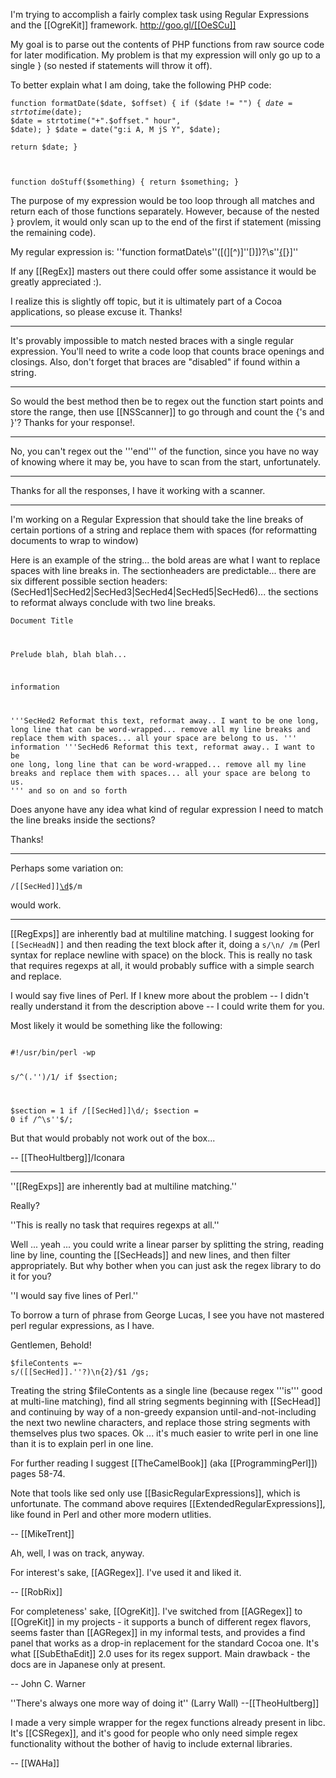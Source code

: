 

I'm trying to accomplish a fairly complex task using Regular Expressions and the [[OgreKit]] framework. http://goo.gl/[[OeSCu]]

My goal is to parse out the contents of PHP functions from raw source code for later modification.  My problem is that my expression will only go up to a single } (so nested if statements will throw it off).

To better explain what I am doing, take the following PHP code:

<code>function formatDate($date, $offset)
{
	if ($date != "")
	{
		$date = strtotime($date);
		$date = strtotime("+".$offset." hour", $date);
	}
	$date = date("g:i A, M jS Y", $date);	
	return $date;
}
	
function doStuff($something)
{
	return $something;
}
</code>

The purpose of my expression would be too loop through all matches and return each of those functions separately. However, because of the nested } provlem, it would only scan up to the end of the first if statement (missing the remaining code).

My regular expression is: ''function formatDate\\s''([(][^)]''[)])?\\s''[{](([^}]|[\\n\\r])'')[}]''

If any [[RegEx]] masters out there could offer some assistance it would be greatly appreciated :).

I realize this is slightly off topic, but it is ultimately part of a Cocoa applications, so please excuse it.  Thanks!

----

It's provably impossible to match nested braces with a single regular expression. You'll need to write a code loop that counts brace openings and closings. Also, don't forget that braces are "disabled" if found within a string.

----

So would the best method then be to regex out the function start points and store the range, then use [[NSScanner]] to go through and count the {'s and }'?  Thanks for your response!.

----

No, you can't regex out the '''end''' of the function, since you have no way of knowing where it may be, you have to scan from the start, unfortunately.

----

Thanks for all the responses, I have it working with a scanner.

----

I'm working on a Regular Expression that should take the line breaks of certain portions of a string and replace them with spaces (for reformatting documents to wrap to window)

Here is an example of the string... the bold areas are what I want to replace spaces with line breaks in. The sectionheaders are predictable... there are six different possible section headers: (SecHed1|SecHed2|SecHed3|SecHed4|SecHed5|SecHed6)... the sections to reformat always conclude with two line breaks.

<code>Document Title

Prelude
blah, blah
blah...

information

'''SecHed2
Reformat this text, reformat away.. I want to be one long, long
line that can be word-wrapped... remove all my line breaks and
replace them with spaces... all your space are belong to us.
'''
information
'''SecHed6
Reformat this text, reformat away.. I want to be one long, long
line that can be word-wrapped... remove all my line breaks and
replace them with spaces... all your space are belong to us.
'''
and so on and so forth</code>

Does anyone have any idea what kind of regular expression I need to match the line breaks inside the sections?

Thanks!

----

Perhaps some variation on:

<code>/[[SecHed]][\d](.''?)$/m</code>

would work.

----

[[RegExps]] are inherently bad at multiline matching. I suggest looking for <code>[[SecHeadN]]</code> and then reading the text block after it, doing a <code>s/\n/ /m</code> (Perl syntax for replace newline with space) on the block. This is really no task that requires regexps at all, it would probably suffice with a simple search and replace.

I would say five lines of Perl. If I knew more about the problem -- I didn't really understand it from the description above -- I could write them for you.

Most likely it would be something like the following:

<code>
#!/usr/bin/perl -wp

s/^(.'')$/$1/ if $section;

$section = 1 if /[[SecHed]]\d/;
$section = 0 if /^\s''$/;
</code>

But that would probably not work out of the box...

-- [[TheoHultberg]]/Iconara 

----

''[[RegExps]] are inherently bad at multiline matching.''

Really?

''This is really no task that requires regexps at all.''

Well ... yeah ... you could write a linear parser by splitting the string, reading line by line, counting the [[SecHeads]] and new lines, and then filter appropriately. But why bother when you can just ask the regex library to do it for you?

''I would say five lines of Perl.''

To borrow a turn of phrase from George Lucas, I see you have not mastered perl regular expressions, as I have. 

Gentlemen, Behold!

<code>$fileContents =~ s/([[SecHed]].''?)\n{2}/$1  /gs;</code>

Treating the string $fileContents as a single line (because regex '''is''' good at multi-line matching), find all string segments beginning with [[SecHead]] and continuing by way of a non-greedy expansion until-and-not-including the next two newline characters, and replace those string segments with themselves plus two spaces. Ok ... it's much easier to write perl in one line than it is to explain perl in one line.

For further reading I suggest [[TheCamelBook]] (aka [[ProgrammingPerl]]) pages 58-74.

Note that tools like sed only use [[BasicRegularExpressions]], which is unfortunate. The command above requires [[ExtendedRegularExpressions]], like found in Perl and other more modern utlities.

-- [[MikeTrent]]

Ah, well, I was on track, anyway.

For interest's sake, [[AGRegex]]. I've used it and liked it.

-- [[RobRix]]

For completeness' sake, [[OgreKit]]. I've switched from [[AGRegex]] to [[OgreKit]] in my projects - it supports a bunch of different regex flavors, seems faster than [[AGRegex]] in my informal tests, and provides a find panel that works as a drop-in replacement for the standard Cocoa one. It's what [[SubEthaEdit]] 2.0 uses for its regex support. Main drawback - the docs are in Japanese only at present.

-- John C. Warner

''There's always one more way of doing it'' (Larry Wall) --[[TheoHultberg]]

I made a very simple wrapper for the regex functions already present in libc. It's [[CSRegex]], and it's good for people who only need simple regex functionality without the bother of havig to include external libraries.

-- [[WAHa]]